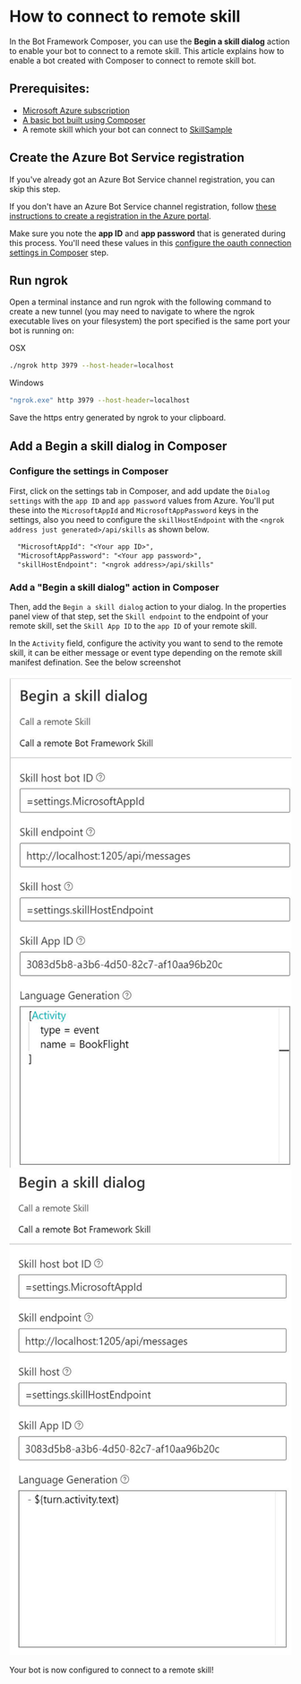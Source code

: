 # How to connect to remote skill

In the Bot Framework Composer, you can use the **Begin a skill dialog** action to enable your bot to connect to a remote skill. This article explains how to enable a bot created with Composer to connect to remote skill bot. 

## Prerequisites: 
- [Microsoft Azure subscription](https://azure.microsoft.com)
- [A basic bot built using Composer](quickstart-create-bot.md)
- A remote skill which your bot can connect to [SkillSample](https://github.com/microsoft/botbuilder-dotnet/tree/master/FunctionalTests/Skills/SimpleBotToBot/EchoSkillBot)

## Create the Azure Bot Service registration

If you've already got an Azure Bot Service channel registration, you can skip this step. 

If you don't have an Azure Bot Service channel registration, follow [these instructions to create a registration in the Azure portal](https://docs.microsoft.com/azure/bot-service/bot-service-quickstart-registration?view=azure-bot-service-3.0).

Make sure you note the **app ID** and **app password** that is generated during this process. You'll need these values in this [configure the oauth connection settings in Composer](#configure-the-oauth-connection-settings-in-composer) step.

## Run ngrok 
Open a terminal instance and run ngrok with the following command to create a new tunnel (you may need to navigate to where the ngrok executable lives on your filesystem) the port specified is the same port your bot is running on:

OSX
```bash
./ngrok http 3979 --host-header=localhost
```
Windows
```bash
"ngrok.exe" http 3979 --host-header=localhost
```

Save the https entry generated by ngrok to your clipboard.

## Add a **Begin a skill dialog** in Composer

### Configure the settings in Composer

First, click on the settings tab in Composer, and add update the `Dialog settings` with the `app ID` and `app password` values from Azure. You'll put these into the `MicrosoftAppId` and `MicrosoftAppPassword` keys in the settings, also you need to configure the `skillHostEndpoint` with the `<ngrok address just generated>/api/skills` as shown below. 

```
  "MicrosoftAppId": "<Your app ID>",
  "MicrosoftAppPassword": "<Your app password>",
  "skillHostEndpoint": "<ngrok address>/api/skills" 
```

### Add a "Begin a skill dialog" action in Composer

Then, add the `Begin a skill dialog` action to your dialog.  In the properties panel view of that step, set the `Skill endpoint` to the endpoint of your remote skill, set the `Skill App ID` to the `app ID` of your remote skill. 

In the `Activity` field, configure the activity you want to send to the remote skill, it can be either message or event type depending on the remote skill manifest defination. See the below screenshot

![Begin-a-skill-properties](./media/skill/Begin-a-skill-event.png)
![Begin-a-skill-properties](./media/skill/Begin-a-skill-message.png)

Your bot is now configured to connect to a remote skill!
